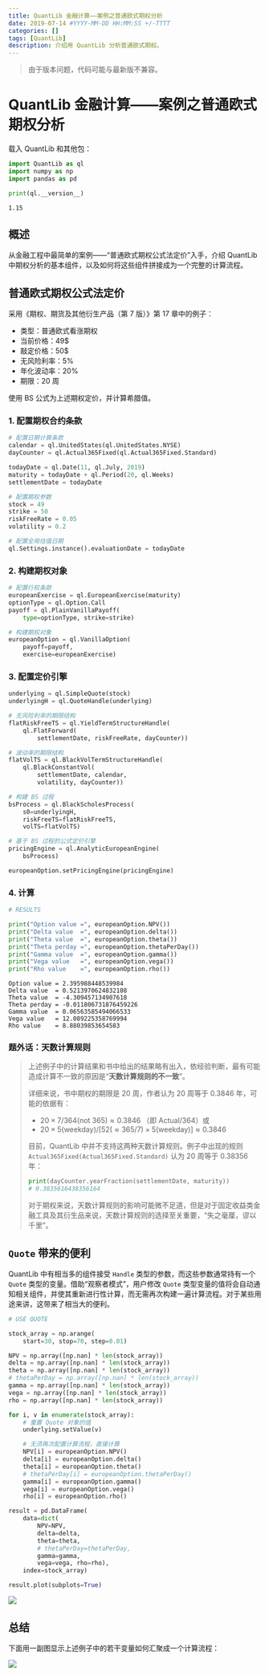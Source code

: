 ```yaml
---
title: QuantLib 金融计算——案例之普通欧式期权分析
date: 2019-07-14 #YYYY-MM-DD HH:MM:SS +/-TTTT
categories: []
tags: [QuantLib]
description: 介绍用 QuantLib 分析普通欧式期权。
---
```


> 由于版本问题，代码可能与最新版不兼容。

# QuantLib 金融计算——案例之普通欧式期权分析

载入 QuantLib 和其他包：

```python
import QuantLib as ql
import numpy as np
import pandas as pd

print(ql.__version__)
```

```
1.15
```

## 概述

从金融工程中最简单的案例——“普通欧式期权公式法定价”入手，介绍 QuantLib 中期权分析的基本组件，以及如何将这些组件拼接成为一个完整的计算流程。

## 普通欧式期权公式法定价

采用《期权、期货及其他衍生产品（第 7 版）》第 17 章中的例子：
* 类型：普通欧式看涨期权
* 当前价格：49$
* 敲定价格：50$
* 无风险利率：5%
* 年化波动率：20%
* 期限：20 周

使用 BS 公式为上述期权定价，并计算希腊值。

### 1. 配置期权合约条款

```python
# 配置日期计算条款
calendar = ql.UnitedStates(ql.UnitedStates.NYSE)
dayCounter = ql.Actual365Fixed(ql.Actual365Fixed.Standard)

todayDate = ql.Date(11, ql.July, 2019)
maturity = todayDate + ql.Period(20, ql.Weeks)
settlementDate = todayDate

# 配置期权参数
stock = 49
strike = 50
riskFreeRate = 0.05
volatility = 0.2

# 配置全局估值日期
ql.Settings.instance().evaluationDate = todayDate
```

### 2. 构建期权对象

```python
# 配置行权条款
europeanExercise = ql.EuropeanExercise(maturity)
optionType = ql.Option.Call
payoff = ql.PlainVanillaPayoff(
    type=optionType, strike=strike)

# 构建期权对象
europeanOption = ql.VanillaOption(
    payoff=payoff,
    exercise=europeanExercise)
```

### 3. 配置定价引擎

```python
underlying = ql.SimpleQuote(stock)
underlyingH = ql.QuoteHandle(underlying)

# 无风险利率的期限结构
flatRiskFreeTS = ql.YieldTermStructureHandle(
    ql.FlatForward(
        settlementDate, riskFreeRate, dayCounter))

# 波动率的期限结构
flatVolTS = ql.BlackVolTermStructureHandle(
    ql.BlackConstantVol(
        settlementDate, calendar,
        volatility, dayCounter))

# 构建 BS 过程
bsProcess = ql.BlackScholesProcess(
    s0=underlyingH,
    riskFreeTS=flatRiskFreeTS,
    volTS=flatVolTS)

# 基于 BS 过程的公式定价引擎
pricingEngine = ql.AnalyticEuropeanEngine(
    bsProcess)

europeanOption.setPricingEngine(pricingEngine)
```

### 4. 计算

```python
# RESULTS

print("Option value =", europeanOption.NPV())
print("Delta value  =", europeanOption.delta())
print("Theta value  =", europeanOption.theta())
print("Theta perday =", europeanOption.thetaPerDay())
print("Gamma value  =", europeanOption.gamma())
print("Vega value   =", europeanOption.vega())
print("Rho value    =", europeanOption.rho())
```

```
Option value = 2.395988448539984
Delta value  = 0.5213970624832108
Theta value  = -4.309457134907618
Theta perday = -0.011806731876459226
Gamma value  = 0.06563585494066533
Vega value   = 12.089225358769994
Rho value    = 8.88039853654583
```

### 题外话：天数计算规则

> 上述例子中的计算结果和书中给出的结果略有出入，依经验判断，最有可能造成计算不一致的原因是“**天数计算规则的不一致**”。
>
> 详细来说，书中期权的期限是 20 周，作者认为 20 周等于 0.3846 年，可能的依据有：
> * $20 \times 7 / 364(\text{not } 365) \approx 0.3846$ （即 Actual/364）或
> * $20 \times 5(\text{weekday}) / [52(\approx 365/7)\times 5(\text{weekday})] \approx 0.3846$
>
> 目前，QuantLib 中并不支持这两种天数计算规则。例子中出现的规则 `Actual365Fixed(Actual365Fixed.Standard)` 认为 20 周等于 0.38356 年：
>
> ```python
> print(dayCounter.yearFraction(settlementDate, maturity))
> # 0.3835616438356164
> ```
>
> 对于期权来说，天数计算规则的影响可能微不足道，但是对于固定收益类金融工具及其衍生品来说，天数计算规则的选择至关重要，“失之毫厘，谬以千里”。


## `Quote` 带来的便利

QuantLib 中有相当多的组件接受 `Handle` 类型的参数，而这些参数通常持有一个 `Quote` 类型的变量。借助“观察者模式”，用户修改 `Quote` 类型变量的值将会自动通知相关组件，并使其重新进行性计算，而无需再次构建一遍计算流程。对于某些用途来讲，这带来了相当大的便利。

```python
# USE QUOTE

stock_array = np.arange(
    start=30, stop=70, step=0.01)

NPV = np.array([np.nan] * len(stock_array))
delta = np.array([np.nan] * len(stock_array))
theta = np.array([np.nan] * len(stock_array))
# thetaPerDay = np.array([np.nan] * len(stock_array))
gamma = np.array([np.nan] * len(stock_array))
vega = np.array([np.nan] * len(stock_array))
rho = np.array([np.nan] * len(stock_array))

for i, v in enumerate(stock_array):
    # 重置 Quote 对象的值
    underlying.setValue(v)

    # 无须再次配置计算流程，直接计算
    NPV[i] = europeanOption.NPV()
    delta[i] = europeanOption.delta()
    theta[i] = europeanOption.theta()
    # thetaPerDay[i] = europeanOption.thetaPerDay()
    gamma[i] = europeanOption.gamma()
    vega[i] = europeanOption.vega()
    rho[i] = europeanOption.rho()

result = pd.DataFrame(
    data=dict(
        NPV=NPV,
        delta=delta,
        theta=theta,
        # thetaPerDay=thetaPerDay,
        gamma=gamma,
        vega=vega, rho=rho),
    index=stock_array)

result.plot(subplots=True)
```

![](/img/QuantLib/case/option.png)

## 总结

下面用一副图显示上述例子中的若干变量如何汇聚成一个计算流程：

![](/img/QuantLib/case/option-flow.png)
